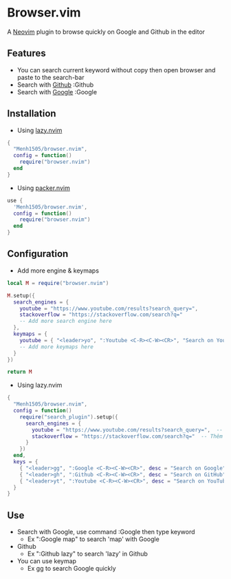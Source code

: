 # Browser.vim

A [Neovim](https://neovim.io/) plugin to browse quickly on Google and Github in the editor

## Features

- You can search current keyword without copy then open browser and paste to the search-bar
- Search with [Github](https://github.com/)
  :Github
- Search with [Google](google.com)
  :Google

## Installation

- Using [lazy.nvim](https://github.com/folke/lazy.nvim)

```lua
{
  "Menh1505/browser.nvim",
  config = function()
    require("browser.nvim")
  end
}
```

- Using [packer.nvim](https://github.com/wbthomason/packer.nvim)

```lua
use {
  'Menh1505/browser.nvim',
  config = function()
    require("browser.nvim")
  end
}
```

## Configuration

- Add more engine & keymaps

```lua
local M = require("browser.nvim")

M.setup({
  search_engines = {
    youtube = "https://www.youtube.com/results?search_query=",
    stackoverflow = "https://stackoverflow.com/search?q="
    -- Add more search engine here
  },
  keymaps = {
    youtube = { "<leader>yo", ":Youtube <C-R><C-W><CR>", "Search on YouTube" },
    -- Add more keymaps here
  }
})

return M
```

- Using lazy.nvim

```lua
{
  "Menh1505/browser.nvim",
  config = function()
    require("search_plugin").setup({
      search_engines = {
        youtube = "https://www.youtube.com/results?search_query=",  -- Thêm YouTube
        stackoverflow = "https://stackoverflow.com/search?q="  -- Thêm StackOverflow
      }
    })
  end,
  keys = {
    { "<leader>gg", ":Google <C-R><C-W><CR>", desc = "Search on Google" },
    { "<leader>gh", ":Github <C-R><C-W><CR>", desc = "Search on GitHub" },
    { "<leader>yt", ":Youtube <C-R><C-W><CR>", desc = "Search on YouTube" },
  }
}
```

## Use

- Search with Google, use command :Google then type keyword
  - Ex ":Google map" to search 'map' with Google
- Github
  - Ex ":Github lazy" to search 'lazy' in Github
- You can use keymap
  - Ex <leader>gg to search Google quickly

